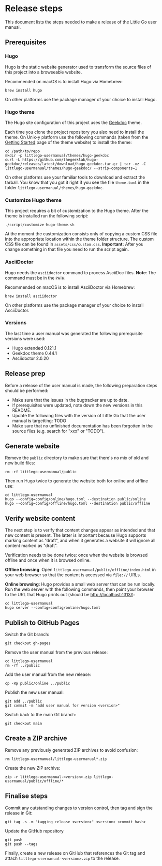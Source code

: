# Release steps

This document lists the steps needed to make a release of the Little Go user manual.

## Prerequisites

### Hugo

Hugo is the static website generator used to transform the source files of this project into a browseable website.

Recommended on macOS is to install Hugo via Homebrew:

    brew install hugo

On other platforms use the package manager of your choice to install Hugo.

### Hugo theme

The Hugo site configuration of this project uses the [Geekdoc](https://geekdocs.de/) theme.

Each time you clone the project repository you also need to install the theme. On Unix-y platform use the following commands (taken from the [Getting Started](https://geekdocs.de/usage/getting-started/#option-1-download-pre-build-release-bundle) page of the theme website) to install the theme:

```
cd /path/to/repo
mkdir -p littlego-usermanual/themes/hugo-geekdoc
curl -L https://github.com/thegeeklab/hugo-geekdoc/releases/latest/download/hugo-geekdoc.tar.gz | tar -xz -C littlego-usermanual/themes/hugo-geekdoc/ --strip-components=1
```

On other platforms use your familiar tools to download and extract the tarball. You know that you got it right if you see the file `theme.toml` in the folder `littlego-usermanual/themes/hugo-geekdoc`.

### Customize Hugo theme

This project requires a bit of customization to the Hugo theme. After the theme is installed run the following script:

    ./script/customize-hugo-theme.sh

At the moment the customization consists only of copying a custom CSS file into the appropriate location within the theme folder structure. The custom CSS file can be found in `assets/css/custom.css`. **Important:** After you change something in that file you need to run the script again.

### AsciiDoctor

Hugo needs the `asciidoctor` command to process AsciiDoc files. **Note**: The command must be in the `PATH`.

Recommended on macOS is to install AsciiDoctor via Homebrew:

    brew install asciidoctor

On other platforms use the package manager of your choice to install AsciiDoctor.

### Versions

The last time a user manual was generated the following prerequisite versions were used:

- Hugo extended 0.121.1
- Geekdoc theme 0.44.1
- Asciidoctor 2.0.20

## Release prep

Before a release of the user manual is made, the following preparation steps should be performed:

- Make sure that the issues in the bugtracker are up to date.
- If prerequisites were updated, note down the new versions in this README.
- Update the following files with the version of Little Go that the user manual is targetting: TODO
- Make sure that no unfinished documentation has been forgotten in the source files (e.g. search for "xxx" or "TODO").

## Generate website

Remove the `public` directory to make sure that there's no mix of old and new build files:

    rm -rf littlego-usermanual/public

Then run Hugo twice to generate the website both for online and offline use:

    cd littlego-usermanual
    hugo --config=config/online/hugo.toml --destination public/online
    hugo --config=config/offline/hugo.toml --destination public/offline

## Verify website content

The next step is to verify that content changes appear as intended and that new content is present. The latter is important because Hugo supports marking content as "draft", and when it generates a website it will ignore all content marked as "draft".

Verification needs to be done twice: once when the website is browsed offline and once when it is browsed online.

**Offline browsing**: Open `littlego-usermanual/public/offline/index.html` in your web browser so that the content is accessed via `file://` URLs.

**Online browsing**: Hugo provides a small web server that can be run locally. Run the web server with the following commands, then point your browser to the URL that Hugo prints out (should be [http://localhost:1313/](http://localhost:1313/)):

    cd littlego-usermanual
    hugo server --config=config/online/hugo.toml

## Publish to GitHub Pages

Switch the Git branch:

    git checkout gh-pages

Remove the user manual from the previous release:

    cd littlego-usermanual
    rm -rf ../public

Add the user manual from the new release:

    cp -Rp public/online ../public

Publish the new user manual:

    git add ../public
    git commit -m "add user manual for version <version>"

Switch back to the main Git branch:

    git checkout main

## Create a ZIP archive

Remove any previously generated ZIP archives to avoid confusion:

    rm littlego-usermanual/littlego-usermanual*.zip

Create the new ZIP archive:

    zip -r littlego-usermanual-<version>.zip littlego-usermanual/public/offline/*

## Finalise steps

Commit any outstanding changes to version control, then tag and sign the release in Git:

    git tag -s -m "tagging release <version>" <version> <commit hash>

Update the GitHub repository

    git push
    git push --tags

Finally, create a new release on GitHub that references the Git tag and attach `littlego-usermanual-<version>.zip` to the release.
